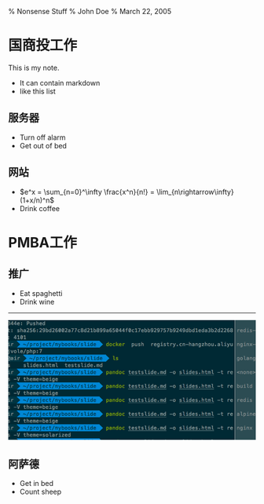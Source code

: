 % Nonsense Stuff
% John Doe
% March 22, 2005

# 国商投工作

<div class="notes">
This is my note.

- It can contain markdown
- like this list

</div>

## 服务器

- Turn off alarm
- Get out of bed

## 网站

- $e^x = \sum_{n=0}^\infty \frac{x^n}{n!} = \lim_{n\rightarrow\infty} (1+x/n)^n$
- Drink coffee

# PMBA工作

## 推广

- Eat spaghetti
- Drink wine

------------------

![picture of spaghetti](a.png)

## 阿萨德

- Get in bed
- Count sheep
